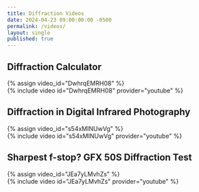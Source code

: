 ```yaml
---
title: Diffraction Videos
date: 2024-04-23 09:00:00:00 -0500
permalink: /videos/
layout: single
published: true
---
```


## Diffraction Calculator

{% assign video_id="DwhrqEMRH08" %}  
{% include video id="DwhrqEMRH08" provider="youtube" %}

## Diffraction in Digital Infrared Photography

{% assign video_id="s54xMINUwVg" %}  
{% include video id="s54xMINUwVg" provider="youtube" %}

## Sharpest f-stop? GFX 50S Diffraction Test

{% assign video_id="JEa7yLMvhZs" %}  
{% include video id="JEa7yLMvhZs" provider="youtube" %}

